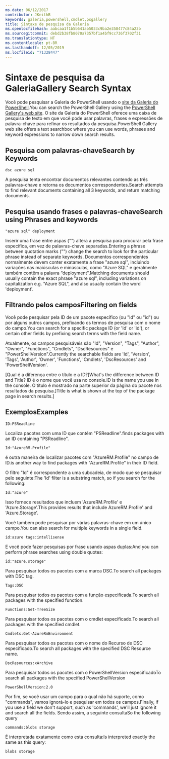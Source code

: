 ```yaml
---
ms.date: 06/12/2017
contributor: JKeithB
keywords: galeria,powershell,cmdlet,psgallery
title: Sintaxe de pesquisa da Galeria
ms.openlocfilehash: aabcaa1f1b5b641ab5033c9ba2e358477c84a23b
ms.sourcegitcommit: debd2b38fb8070a7357bf1a4bf9cc736f3702f31
ms.translationtype: HT
ms.contentlocale: pt-BR
ms.lasthandoff: 12/05/2019
ms.locfileid: "71328447"
---
```

# <a name="gallery-search-syntax"></a><span data-ttu-id="638c3-103">Sintaxe de pesquisa da Galeria</span><span class="sxs-lookup"><span data-stu-id="638c3-103">Gallery Search Syntax</span></span>

<span data-ttu-id="638c3-104">Você pode pesquisar a Galeria do PowerShell usando o [site da Galeria do PowerShell](https://www.powershellgallery.com/).</span><span class="sxs-lookup"><span data-stu-id="638c3-104">You can search the PowerShell Gallery using the [PowerShell Gallery's web site](https://www.powershellgallery.com/).</span></span>
<span data-ttu-id="638c3-105">O site da Galeria do PowerShell oferece uma caixa de pesquisa de texto em que você pode usar palavras, frases e expressões de palavra-chave para refinar os resultados da pesquisa.</span><span class="sxs-lookup"><span data-stu-id="638c3-105">PowerShell Gallery web site offers a text searchbox where you can use words, phrases and keyword expressions to narrow down search results.</span></span>

## <a name="search-by-keywords"></a><span data-ttu-id="638c3-106">Pesquisa com palavras-chave</span><span class="sxs-lookup"><span data-stu-id="638c3-106">Search by Keywords</span></span>

    dsc azure sql

<span data-ttu-id="638c3-107">A pesquisa tenta encontrar documentos relevantes contendo as três palavras-chave e retorna os documentos correspondentes.</span><span class="sxs-lookup"><span data-stu-id="638c3-107">Search attempts to find relevant documents containing all 3 keywords, and return matching documents.</span></span>

## <a name="search-using-phrases-and-keywords"></a><span data-ttu-id="638c3-108">Pesquisa usando frases e palavras-chave</span><span class="sxs-lookup"><span data-stu-id="638c3-108">Search using Phrases and keywords</span></span>

    "azure sql" deployment

<span data-ttu-id="638c3-109">Inserir uma frase entre aspas ("") altera a pesquisa para procurar pela frase específica, em vez de palavras-chave separadas.</span><span class="sxs-lookup"><span data-stu-id="638c3-109">Entering a phrase between quotation marks ("") change the search to look for the particular phrase instead of separate keywords.</span></span>
<span data-ttu-id="638c3-110">Documentos correspondentes normalmente devem conter exatamente a frase "azure sql", incluindo variações nas maiúsculas e minúsculas, como "Azure SQL" e geralmente também contêm a palavra “deployment".</span><span class="sxs-lookup"><span data-stu-id="638c3-110">Matching documents should usually contain the exact phrase "azure sql", including variations on capitalization e.g. "Azure SQL", and also usually contain the word 'deployment'.</span></span>

## <a name="filtering-on-fields"></a><span data-ttu-id="638c3-111">Filtrando pelos campos</span><span class="sxs-lookup"><span data-stu-id="638c3-111">Filtering on fields</span></span>

<span data-ttu-id="638c3-112">Você pode pesquisar pela ID de um pacote específico (ou "Id" ou "id") ou por alguns outros campos, prefixando os termos de pesquisa com o nome do campo.</span><span class="sxs-lookup"><span data-stu-id="638c3-112">You can search for a specific package ID (or 'Id' or 'id'), or certain other fields by prefixing search terms with the field name.</span></span>

<span data-ttu-id="638c3-113">Atualmente, os campos pesquisáveis são "Id", "Version", "Tags", "Author", "Owner", "Functions", "Cmdlets", "DscResources" e "PowerShellVersion".</span><span class="sxs-lookup"><span data-stu-id="638c3-113">Currently the searchable fields are 'Id', 'Version', 'Tags', 'Author', 'Owner', 'Functions', 'Cmdlets', 'DscResources' and 'PowerShellVersion'.</span></span>

<span data-ttu-id="638c3-114">[Qual é a diferença entre o título e a ID?</span><span class="sxs-lookup"><span data-stu-id="638c3-114">[What's the difference between ID and Title?</span></span> <span data-ttu-id="638c3-115">ID é o nome que você usa no console.</span><span class="sxs-lookup"><span data-stu-id="638c3-115">ID is the name you use in the console.</span></span> <span data-ttu-id="638c3-116">O título é mostrado na parte superior da página do pacote nos resultados da pesquisa.]</span><span class="sxs-lookup"><span data-stu-id="638c3-116">Title is what is shown at the top of the package page in search results.]</span></span>

## <a name="examples"></a><span data-ttu-id="638c3-117">Exemplos</span><span class="sxs-lookup"><span data-stu-id="638c3-117">Examples</span></span>

    ID:PSReadline
    
<span data-ttu-id="638c3-118">Localiza pacotes com uma ID que contém "PSReadline".</span><span class="sxs-lookup"><span data-stu-id="638c3-118">finds packages with an ID containing "PSReadline".</span></span>

    Id:"AzureRM.Profile"

<span data-ttu-id="638c3-119">é outra maneira de localizar pacotes com "AzureRM.Profile" no campo de ID.</span><span class="sxs-lookup"><span data-stu-id="638c3-119">is another way to find packages with "AzureRM.Profile" in their ID field.</span></span>

<span data-ttu-id="638c3-120">O filtro "Id" é correspondente a uma subcadeia, de modo que se pesquisar pelo seguinte:</span><span class="sxs-lookup"><span data-stu-id="638c3-120">The 'Id' filter is a substring match, so if you search for the following:</span></span>

    Id:"azure"

<span data-ttu-id="638c3-121">Isso fornece resultados que incluem 'AzureRM.Profile' e 'Azure.Storage'.</span><span class="sxs-lookup"><span data-stu-id="638c3-121">This provides results that include AzureRM.Profile' and 'Azure.Storage'.</span></span>

<span data-ttu-id="638c3-122">Você também pode pesquisar por várias palavras-chave em um único campo.</span><span class="sxs-lookup"><span data-stu-id="638c3-122">You can also search for multiple keywords in a single field.</span></span> 

    id:azure tags:intellisense

<span data-ttu-id="638c3-123">E você pode fazer pesquisas por frase usando aspas duplas:</span><span class="sxs-lookup"><span data-stu-id="638c3-123">And you can perform phrase searches using double quotes:</span></span>

    id:"azure.storage"

<span data-ttu-id="638c3-124">Para pesquisar todos os pacotes com a marca DSC.</span><span class="sxs-lookup"><span data-stu-id="638c3-124">To search all packages with DSC tag.</span></span>

    Tags:DSC

<span data-ttu-id="638c3-125">Para pesquisar todos os pacotes com a função especificada.</span><span class="sxs-lookup"><span data-stu-id="638c3-125">To search all packages with the specified function.</span></span>

    Functions:Get-TreeSize

<span data-ttu-id="638c3-126">Para pesquisar todos os pacotes com o cmdlet especificado.</span><span class="sxs-lookup"><span data-stu-id="638c3-126">To search all packages with the specified cmdlet.</span></span>

    Cmdlets:Get-AzureRmEnvironment

<span data-ttu-id="638c3-127">Para pesquisar todos os pacotes com o nome do Recurso de DSC especificado.</span><span class="sxs-lookup"><span data-stu-id="638c3-127">To search all packages with the specified DSC Resource name.</span></span>

    DscResources:xArchive

<span data-ttu-id="638c3-128">Para pesquisar todos os pacotes com o PowerShellVersion especificado</span><span class="sxs-lookup"><span data-stu-id="638c3-128">To search all packages with the specified PowerShellVersion</span></span>

    PowerShellVersion:2.0

<span data-ttu-id="638c3-129">Por fim, se você usar um campo para o qual não há suporte, como "commands", vamos ignorá-lo e pesquisar em todos os campos.</span><span class="sxs-lookup"><span data-stu-id="638c3-129">Finally, if you use a field we don't support, such as 'commands', we'll just ignore it and search all the fields.</span></span> <span data-ttu-id="638c3-130">Sendo assim, a seguinte consulta</span><span class="sxs-lookup"><span data-stu-id="638c3-130">So the following query</span></span>

    commands:blobs storage

<span data-ttu-id="638c3-131">É interpretada exatamente como esta consulta:</span><span class="sxs-lookup"><span data-stu-id="638c3-131">Is interpreted exactly the same as this query:</span></span>

    blobs storage
